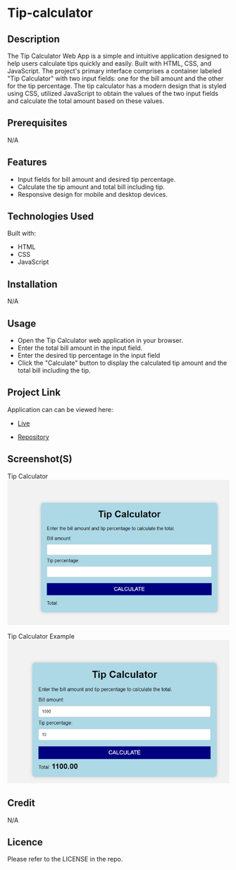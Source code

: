 # Tip-calculator

## Description
The Tip Calculator Web App is a simple and intuitive application designed to help users calculate tips quickly and easily. Built with HTML, CSS, and JavaScript. The project's primary interface comprises a container labeled "Tip Calculator" with two input fields: one for the bill amount and the other for the tip percentage. The tip calculator has a modern design that is styled using CSS, utilized JavaScript to obtain the values of the two input fields and calculate the total amount based on these values.

## Prerequisites
N/A

## Features
* Input fields for bill amount and desired tip percentage.
* Calculate the tip amount and total bill including tip.
* Responsive design for mobile and desktop devices.

## Technologies Used
Built with:
* HTML
* CSS
* JavaScript

## Installation
N/A

## Usage
* Open the Tip Calculator web application in your browser.
* Enter the total bill amount in the input field.
* Enter the desired tip percentage in the input field
* Click the "Calculate" button to display the calculated tip amount and the total bill including the tip.

## Project Link
Application can can be viewed here: 
* [Live](https://yvonnesarah.github.io/Tip-Calculator/)

* [Repository](https://github.com/yvonnesarah/Tip-Calculator)

## Screenshot(S)
Tip Calculator
![Screenshot](assets/images/tip-calculator.png "Tip calculator")

Tip Calculator Example
![Screenshot](assets/images/tip-calculator-example.png "Tip calculator Example")

## Credit
N/A

## Licence
Please refer to the LICENSE in the repo.